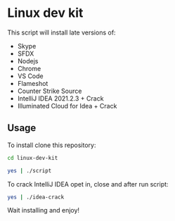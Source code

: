 # Linux dev kit

This script will install late versions of:
* Skype
* SFDX
* Nodejs
* Chrome
* VS Code
* Flameshot
* Counter Strike Source
* IntelliJ IDEA 2021.2.3 + Crack
* Illuminated Cloud for Idea + Crack


## Usage
To install clone this repository:

```bash
cd linux-dev-kit
```
```bash
yes | ./script
```

To crack IntelliJ IDEA opet in, close and after run script: 
```bash
yes | ./idea-crack
```

Wait installing and enjoy!